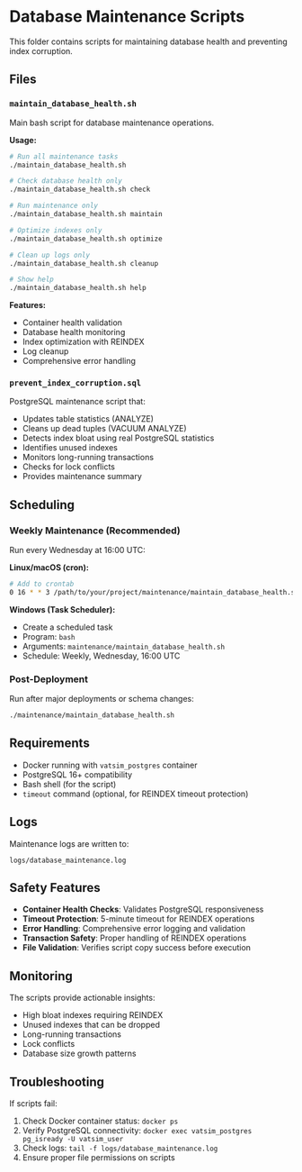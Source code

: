 # Database Maintenance Scripts

This folder contains scripts for maintaining database health and preventing index corruption.

## Files

### `maintain_database_health.sh`
Main bash script for database maintenance operations.

**Usage:**
```bash
# Run all maintenance tasks
./maintain_database_health.sh

# Check database health only
./maintain_database_health.sh check

# Run maintenance only
./maintain_database_health.sh maintain

# Optimize indexes only
./maintain_database_health.sh optimize

# Clean up logs only
./maintain_database_health.sh cleanup

# Show help
./maintain_database_health.sh help
```

**Features:**
- Container health validation
- Database health monitoring
- Index optimization with REINDEX
- Log cleanup
- Comprehensive error handling

### `prevent_index_corruption.sql`
PostgreSQL maintenance script that:
- Updates table statistics (ANALYZE)
- Cleans up dead tuples (VACUUM ANALYZE)
- Detects index bloat using real PostgreSQL statistics
- Identifies unused indexes
- Monitors long-running transactions
- Checks for lock conflicts
- Provides maintenance summary

## Scheduling

### Weekly Maintenance (Recommended)
Run every Wednesday at 16:00 UTC:

**Linux/macOS (cron):**
```bash
# Add to crontab
0 16 * * 3 /path/to/your/project/maintenance/maintain_database_health.sh
```

**Windows (Task Scheduler):**
- Create a scheduled task
- Program: `bash`
- Arguments: `maintenance/maintain_database_health.sh`
- Schedule: Weekly, Wednesday, 16:00 UTC

### Post-Deployment
Run after major deployments or schema changes:
```bash
./maintenance/maintain_database_health.sh
```

## Requirements

- Docker running with `vatsim_postgres` container
- PostgreSQL 16+ compatibility
- Bash shell (for the script)
- `timeout` command (optional, for REINDEX timeout protection)

## Logs

Maintenance logs are written to:
```
logs/database_maintenance.log
```

## Safety Features

- **Container Health Checks**: Validates PostgreSQL responsiveness
- **Timeout Protection**: 5-minute timeout for REINDEX operations
- **Error Handling**: Comprehensive error logging and validation
- **Transaction Safety**: Proper handling of REINDEX operations
- **File Validation**: Verifies script copy success before execution

## Monitoring

The scripts provide actionable insights:
- High bloat indexes requiring REINDEX
- Unused indexes that can be dropped
- Long-running transactions
- Lock conflicts
- Database size growth patterns

## Troubleshooting

If scripts fail:
1. Check Docker container status: `docker ps`
2. Verify PostgreSQL connectivity: `docker exec vatsim_postgres pg_isready -U vatsim_user`
3. Check logs: `tail -f logs/database_maintenance.log`
4. Ensure proper file permissions on scripts

